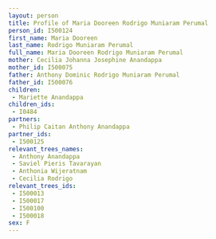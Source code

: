 ```yaml
---
layout: person
title: Profile of Maria Dooreen Rodrigo Muniaram Perumal
person_id: I500124
first_name: Maria Dooreen
last_name: Rodrigo Muniaram Perumal
full_name: Maria Dooreen Rodrigo Muniaram Perumal
mother: Cecilia Johanna Josephine Anandappa
mother_id: I500075
father: Anthony Dominic Rodrigo Muniaram Perumal
father_id: I500076
children:
 - Mariette Anandappa
children_ids:
 - I0484
partners:
 - Philip Caitan Anthony Anandappa
partner_ids:
 - I500125
relevant_trees_names:
 - Anthony Anandappa
 - Saviel Pieris Tavarayan
 - Anthonia Wijeratnam
 - Cecilia Rodrigo
relevant_trees_ids:
 - I500013
 - I500017
 - I500100
 - I500018
sex: F
---
```


